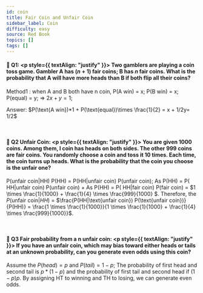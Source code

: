 ```yaml
---
id: coin
title: Fair Coin and Unfair Coin
sidebar_label: Coin
difficulty: easy
source: Red Book
topics: []
tags: []
---
```


#### 📖 Q1: <p style={{ textAlign: "justify" }}> Two gamblers are playing a coin toss game. Gambler A has $(n+1)$ fair coins; B has $n$ fair coins. What is the probability that A will have more heads than B if both flip all their coins? </p> 

Method1 : when A and B both have n coin, P(A win) = x; P(B win) = x; P(equal) = y; $\Rightarrow$  $2x+y=1$;  

Answer: $P(\text{A win})*1 + P(\text{equal})\times \frac{1}{2} = x + 1/2y= 1/2$

&nbsp;

#### 📖 Q2 Unfair Coin: <p style={{ textAlign: "justify" }}> You are given 1000 coins. Among them, I coin has heads on both sides. The other 999 coins are fair coins. You randomly choose a coin and toss it 10 times. Each time, the coin turns up heads. What is the probability that the coin you choose is the unfair one? </p> 

P(unfair coin|HH) P(HH) = P(HH|unfair coin) P(unfair coin); As P(HH) = P( HH|unfair coin) P(unfair coin) + As P(HH) = P( HH|fair coin) P(fair coin) = $1 \times \frac{1}{1000} + \frac{1}{4} \times \frac{999}{1000} $. Therefore, the $P(\text{unfair coin}|HH)$ = $\frac{P(HH|\text{unfair coin}) P(\text{unfair coin})}{P(HH)} = \frac{1 \times \frac{1}{1000}}{1 \times \frac{1}{1000} + \frac{1}{4} \times \frac{999}{1000}}$.

&nbsp;

#### 📖 Q3 Fair probability from a n unfair coin: <p style={{ textAlign: "justify" }}> If you have an unfair coin,  which may bias toward either heads or tails at an unknown probability, can you generate even odds using this coin? </p> 

Assume the $P(head) = p$ and $P(tail) = 1-p$; The probability of first head and second tail is $p *(1-p)$ and the probability of first tail and second head if $(1-p)p$.  By assigning HT to winning and TH to losing, we can generate even odds. 



